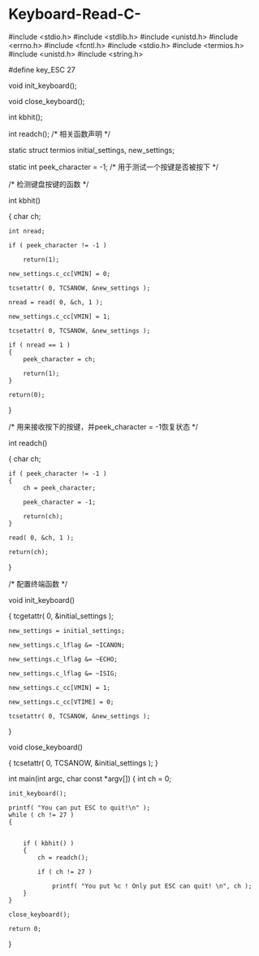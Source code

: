 # Keyboard-Read-C-
#include <stdio.h>
#include <stdlib.h>
#include <unistd.h>
#include <errno.h>
#include <fcntl.h>
#include <stdio.h>
#include <termios.h>
#include <unistd.h>
#include <string.h>

#define key_ESC 27

void init_keyboard();

void close_keyboard();

int kbhit();

int readch(); /* 相关函数声明 */

static struct termios initial_settings, new_settings;

static int peek_character = -1;         /* 用于测试一个按键是否被按下 */

/* 检测键盘按键的函数 */

int kbhit()

{
    char ch;

    int nread;

    if ( peek_character != -1 )

        return(1);

    new_settings.c_cc[VMIN] = 0;

    tcsetattr( 0, TCSANOW, &new_settings );

    nread = read( 0, &ch, 1 );

    new_settings.c_cc[VMIN] = 1;

    tcsetattr( 0, TCSANOW, &new_settings );

    if ( nread == 1 )
    {
        peek_character = ch;

        return(1);
    }

    return(0);
}

/* 用来接收按下的按键，并peek_character = -1恢复状态 */

int readch()

{
    char ch;

    if ( peek_character != -1 )
    {
        ch = peek_character;

        peek_character = -1;

        return(ch);
    }

    read( 0, &ch, 1 );

    return(ch);
}

/* 配置终端函数 */

void init_keyboard()

{
    tcgetattr( 0, &initial_settings );

    new_settings = initial_settings;

    new_settings.c_lflag &= ~ICANON;

    new_settings.c_lflag &= ~ECHO;

    new_settings.c_lflag &= ~ISIG;

    new_settings.c_cc[VMIN] = 1;

    new_settings.c_cc[VTIME] = 0;

    tcsetattr( 0, TCSANOW, &new_settings );
}


void close_keyboard()

{
    tcsetattr( 0, TCSANOW, &initial_settings );
}

int main(int argc, char const *argv[])
{
    int ch = 0;

    init_keyboard();

    printf( "You can put ESC to quit!\n" );
    while ( ch != 27 )
    {


        if ( kbhit() )
        {
            ch = readch();

            if ( ch != 27 )

                printf( "You put %c ! Only put ESC can quit! \n", ch );
        }
    }

    close_keyboard();

    return 0;
}
